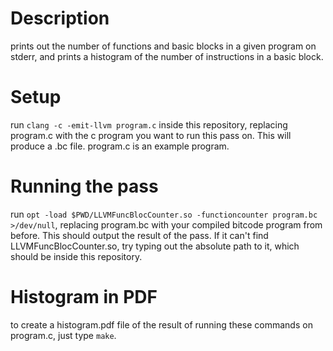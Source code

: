# Description
prints out the number of functions and basic blocks in a given program on stderr, and prints a histogram of the number of instructions in a basic block.

# Setup
run `clang -c -emit-llvm program.c` inside this repository, replacing program.c with the c program you want to run this pass on. This will produce a .bc file. program.c is an example program.

# Running the pass
run `opt -load $PWD/LLVMFuncBlocCounter.so -functioncounter program.bc >/dev/null`, replacing program.bc with your compiled bitcode program from before. This should output the result of the pass. If it can't find LLVMFuncBlocCounter.so, try typing out the absolute path to it, which should be inside this repository.

# Histogram in PDF
to create a histogram.pdf file of the result of running these commands on program.c, just type `make`.
